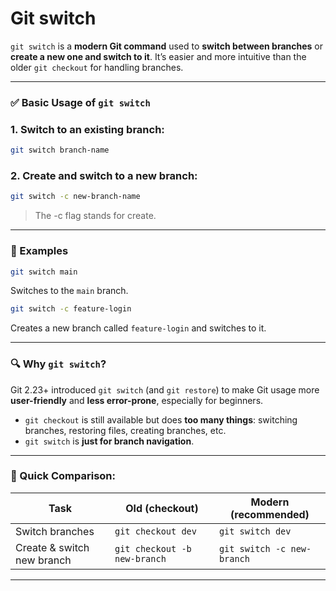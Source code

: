 # Git switch

`git switch` is a **modern Git command** used to **switch between branches** or **create a new one and switch to it**. It’s easier and more intuitive than the older `git checkout` for handling branches.

---

### ✅ Basic Usage of `git switch`

### 1. **Switch to an existing branch:**

```bash
git switch branch-name

```

### 2. **Create and switch to a new branch:**

```bash
git switch -c new-branch-name

```

> The -c flag stands for create.
> 

---

### 🔁 Examples

```bash
git switch main

```

Switches to the `main` branch.

```bash
git switch -c feature-login

```

Creates a new branch called `feature-login` and switches to it.

---

### 🔍 Why `git switch`?

Git 2.23+ introduced `git switch` (and `git restore`) to make Git usage more **user-friendly** and **less error-prone**, especially for beginners.

- `git checkout` is still available but does **too many things**: switching branches, restoring files, creating branches, etc.
- `git switch` is **just for branch navigation**.

---

### 🧠 Quick Comparison:

| Task | Old (checkout) | Modern (recommended) |
| --- | --- | --- |
| Switch branches | `git checkout dev` | `git switch dev` |
| Create & switch new branch | `git checkout -b new-branch` | `git switch -c new-branch` |

---